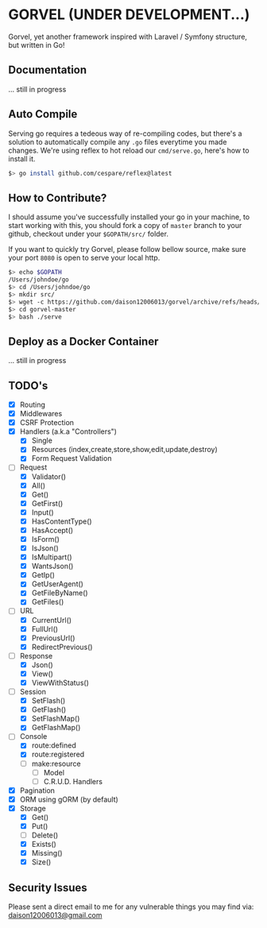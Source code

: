 # GORVEL (UNDER DEVELOPMENT...)

Gorvel, yet another framework inspired with Laravel / Symfony structure, but written in Go!

## Documentation

... still in progress

## Auto Compile

Serving go requires a tedeous way of re-compiling codes, but there's a solution to automatically compile any `.go` files everytime you made changes. We're using reflex to hot reload our `cmd/serve.go`, here's how to install it.

```bash
$> go install github.com/cespare/reflex@latest
```

## How to Contribute?

I should assume you've successfully installed your go in your machine, to start working with this, you should fork a copy of `master` branch to your github, checkout under your `$GOPATH/src/` folder.

If you want to quickly try Gorvel, please follow bellow source, make sure your port `8080` is open to serve your local http.

```bash
$> echo $GOPATH
/Users/johndoe/go
$> cd /Users/johndoe/go
$> mkdir src/
$> wget -c https://github.com/daison12006013/gorvel/archive/refs/heads/master.tar.gz -O - | tar -xz
$> cd gorvel-master
$> bash ./serve
```

## Deploy as a Docker Container

... still in progress

## TODO's

- [x] Routing
- [x] Middlewares
- [x] CSRF Protection
- [x] Handlers (a.k.a "Controllers")
  - [x] Single
  - [x] Resources (index,create,store,show,edit,update,destroy)
  - [x] Form Request Validation
- [ ] Request
  - [x] Validator()
  - [x] All()
  - [x] Get()
  - [x] GetFirst()
  - [x] Input()
  - [x] HasContentType()
  - [x] HasAccept()
  - [x] IsForm()
  - [x] IsJson()
  - [x] IsMultipart()
  - [x] WantsJson()
  - [x] GetIp()
  - [x] GetUserAgent()
  - [x] GetFileByName()
  - [x] GetFiles()
- [ ] URL
  - [x] CurrentUrl()
  - [x] FullUrl()
  - [x] PreviousUrl()
  - [x] RedirectPrevious()
- [ ] Response
  - [x] Json()
  - [x] View()
  - [x] ViewWithStatus()
- [ ] Session
  - [x] SetFlash()
  - [x] GetFlash()
  - [x] SetFlashMap()
  - [x] GetFlashMap()
- [ ] Console
  - [x] route:defined
  - [x] route:registered
  - [ ] make:resource
    - [ ] Model
    - [ ] C.R.U.D. Handlers
- [x] Pagination
- [x] ORM using gORM (by default)
- [x] Storage
  - [x] Get()
  - [x] Put()
  - [ ] Delete()
  - [x] Exists()
  - [x] Missing()
  - [x] Size()

## Security Issues

Please sent a direct email to me for any vulnerable things you may find via: daison12006013@gmail.com
